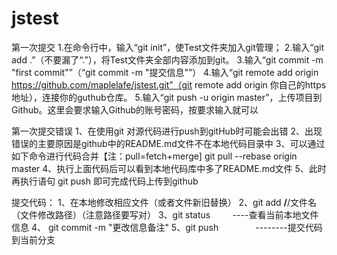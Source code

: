 # jstest
第一次提交
1.在命令行中，输入“git init”，使Test文件夹加入git管理；
2.输入“git add .”（不要漏了“.”），将Test文件夹全部内容添加到git。
3.输入“git commit -m "first commit"”（“git commit -m "提交信息"”）
4.输入“git remote add origin https://github.com/maplelafe/jstest.git”（git remote add origin 你自己的https地址），连接你的guthub仓库。
5.输入“git push -u origin master”，上传项目到Github。这里会要求输入Github的账号密码，按要求输入就可以

第一次提交错误
1、在使用git 对源代码进行push到gitHub时可能会出错
2、出现错误的主要原因是github中的README.md文件不在本地代码目录中
3、可以通过如下命令进行代码合并【注：pull=fetch+merge]
git pull --rebase origin master
4、执行上面代码后可以看到本地代码库中多了README.md文件
5、此时再执行语句 git push 即可完成代码上传到github


提交代码：
1、在本地修改相应文件（或者文件新旧替换）
2、git add **/**/文件名    （文件修改路径）（注意路径要写对）
3、git status         ----查看当前本地文件信息
4、 git commit -m "更改信息备注"
5、git push               --------提交代码到当前分支

